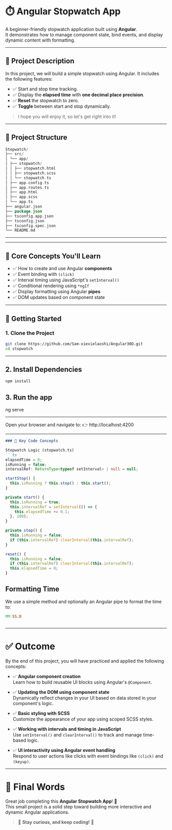 # ⏱️ Angular Stopwatch App

A beginner-friendly stopwatch application built using **Angular**.  
It demonstrates how to manage component state, bind events, and display dynamic content with formatting.

---

## 📌 Project Description

In this project, we will build a simple stopwatch using Angular. It includes the following features:

- ✅ Start and stop time tracking.
- ✅ Display the **elapsed time** with **one decimal place precision**.
- ✅ **Reset** the stopwatch to zero.
- ✅ **Toggle** between start and stop dynamically.

> I hope you will enjoy it, so let's get right into it!

---

## 📁 Project Structure

```kotlin
Stopwatch/
├── src/
│ └── app/
│ ├── stopwatch/
│ │ ├── stopwatch.html
│ │ ├── stopwatch.scss
│ │ └── stopwatch.ts
│ ├── app.config.ts
│ ├── app.routes.ts
│ ├── app.html
│ ├── app.scss
│ └── app.ts
├── angular.json
├── package.json
├── tsconfig.app.json
├── tsconfig.json
├── tsconfig.spec.json
└── README.md
```

---


---

## 🧠 Core Concepts You'll Learn

- ✅ How to create and use Angular **components**
- ✅ Event binding with `(click)`
- ✅ Interval timing using JavaScript's `setInterval()`
- ✅ Conditional rendering using `*ngIf`
- ✅ Display formatting using Angular **pipes**
- ✅ DOM updates based on component state

---

## 🚀 Getting Started

### 1. Clone the Project

```bash
git clone https://github.com/Sam-xiexielaoshi/Angular30D.git
cd stopwatch
```

---

## 2. Install Dependencies
```bash
npm install
```
## 3. Run the app
ng serve


--- 

Open your browser and navigate to:
👉 http://localhost:4200

---

```markdown
### 🧩 Key Code Concepts

Stopwatch Logic (stopwatch.ts)
```ts
elapsedTime = 0;
isRunning = false;
intervalRef: ReturnType<typeof setInterval> | null = null;

startStop() {
  this.isRunning ? this.stop() : this.start();
}

private start() {
  this.isRunning = true;
  this.intervalRef = setInterval(() => {
    this.elapsedTime += 0.1;
  }, 100);
}

private stop() {
  this.isRunning = false;
  if (this.intervalRef) clearInterval(this.intervalRef);
}

reset() {
  this.isRunning = false;
  if (this.intervalRef) clearInterval(this.intervalRef);
  this.elapsedTime = 0;
}
```

## Formatting Time

We use a simple method and optionally an Angular pipe to format the time to:

```makefile
MM:SS.D
```
```
```

---

# ✅ Outcome

By the end of this project, you will have practiced and applied the following concepts:

- ✅ **Angular component creation**  
  Learn how to build reusable UI blocks using Angular's `@Component`.

- ✅ **Updating the DOM using component state**  
  Dynamically reflect changes in your UI based on data stored in your component's logic.

- ✅ **Basic styling with SCSS**  
  Customize the appearance of your app using scoped SCSS styles.

- ✅ **Working with intervals and timing in JavaScript**  
  Use `setInterval()` and `clearInterval()` to track and manage time-based logic.

- ✅ **UI interactivity using Angular event handling**  
  Respond to user actions like clicks with event bindings like `(click)` and `(keyup)`.

---

# 🎉 Final Words

Great job completing this **Angular Stopwatch App**! 🥳  
This small project is a solid step toward building more interactive and dynamic Angular applications.

> 🚀 **Stay curious, and keep coding!** 💪
```